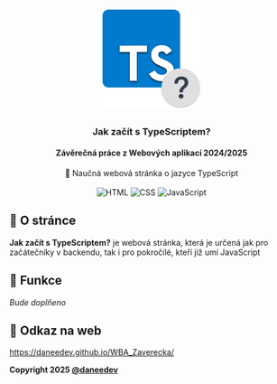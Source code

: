 <h1 align="center"><img src="assets/img/logo.svg" width=175px></h1>

<h3 align="center">Jak začít s TypeScriptem?</h3>
<h4 align="center">Závěrečná práce z Webových aplikací 2024/2025</h3>
<p align="center">
   📕 Naučná webová stránka o jazyce TypeScript
  <br>
  <br>
  <img alt="HTML" src="https://img.shields.io/badge/HTML-%23E34F26.svg?logo=html5&logoColor=white">
  <img alt="CSS" src="https://img.shields.io/badge/CSS-1572B6?logo=css3&logoColor=fff">
  <img alt="JavaScript" src="https://img.shields.io/badge/JavaScript-F7DF1E?logo=javascript&logoColor=000">
</p>

## 📃 O stránce
**Jak začít s TypeScriptem?** je webová stránka, která je určená jak pro začátečníky v backendu, tak i pro pokročilé, kteří již umí JavaScript

## 🚦 Funkce
*Bude doplňeno*

## 📎 Odkaz na web
https://daneedev.github.io/WBA_Zaverecka/


**Copyright 2025 [@daneedev](https://github.com/daneedev)**